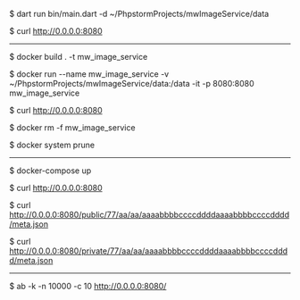$ dart run bin/main.dart -d ~/PhpstormProjects/mwImageService/data

$ curl http://0.0.0.0:8080

----



$ docker build . -t mw_image_service

$ docker run --name mw_image_service -v ~/PhpstormProjects/mwImageService/data:/data -it -p 8080:8080 mw_image_service

$ curl http://0.0.0.0:8080

$ docker rm -f mw_image_service

$ docker system prune

----


$ docker-compose up

$ curl http://0.0.0.0:8080

$ curl http://0.0.0.0:8080/public/77/aa/aa/aaaabbbbccccddddaaaabbbbccccdddd/meta.json

$ curl http://0.0.0.0:8080/private/77/aa/aa/aaaabbbbccccddddaaaabbbbccccdddd/meta.json

----

$ ab -k -n 10000 -c 10 http://0.0.0.0:8080/